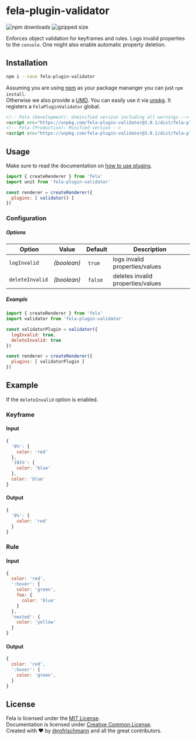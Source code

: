 # fela-plugin-validator


<img alt="npm downloads" src="https://img.shields.io/npm/dm/fela-plugin-validator.svg">
<img alt="gzipped size" src="https://img.shields.io/badge/gzipped-0.80kb-brightgreen.svg">

Enforces object validation for keyframes and rules.
Logs invalid properties to the `console`. One might also enable automatic property deletion.

## Installation
```sh
npm i --save fela-plugin-validator
```
Assuming you are using [npm](https://www.npmjs.com) as your package mananger you can just `npm install`.<br>
Otherwise we also provide a [UMD](https://github.com/umdjs/umd). You can easily use it via [unpkg](https://unpkg.com/). It registers a `FelaPluginValidator` global.
```HTML
<!-- Fela (Development): Unminified version including all warnings -->
<script src="https://unpkg.com/fela-plugin-validator@3.0.1/dist/fela-plugin-validator.js"></script>
<!-- Fela (Production): Minified version -->
<script src="https://unpkg.com/fela-plugin-validator@3.0.1/dist/fela-plugin-validator.min.js"></script>
```

## Usage
Make sure to read the documentation on [how to use plugins](http://fela.js.org/docs/advanced/Plugins.html).

```javascript
import { createRenderer } from 'fela'
import unit from 'fela-plugin-validator'

const renderer = createRenderer({
  plugins: [ validator() ]
})
```
### Configuration
##### Options
| Option | Value | Default | Description |
| --- | --- | --- | --- |
| `logInvalid` | *(boolean)* | `true` | logs invalid properties/values |
| `deleteInvalid` | *(boolean)* | `false` | deletes invalid properties/values |

##### Example
```javascript
import { createRenderer } from 'fela'
import validator from 'fela-plugin-validator'

const validatorPlugin = validator({
  logInvalid: true,
  deleteInvalid: true
})

const renderer = createRenderer({
  plugins: [ validatorPlugin ]
})
```



## Example
If the `deleteInvalid` option is enabled.

### Keyframe
#### Input
```javascript
{
  '0%': {
    color: 'red'
  },
  '101%': {
    color: 'blue'
  },
  color: 'blue'
}
```

#### Output
```javascript
{
  '0%': {
    color: 'red'
  }
}
```
### Rule
#### Input
```javascript
{
  color: 'red',
  ':hover': {
    color: 'green',
    foo: {
      color: 'blue'
    }
  },
  'nested': {
    color: 'yellow'
  }
}
```

#### Output
```javascript
{
  color: 'red',
  ':hover': {
    color: 'green',
  }
}
```


## License
Fela is licensed under the [MIT License](http://opensource.org/licenses/MIT).<br>
Documentation is licensed under [Creative Common License](http://creativecommons.org/licenses/by/4.0/).<br>
Created with ♥ by [@rofrischmann](http://rofrischmann.de) and all the great contributors.
